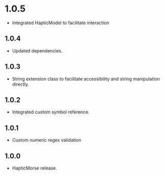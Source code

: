 # 1.0.5

- Integrated HapticModel to facilitate interaction

## 1.0.4

- Updated dependencies.

## 1.0.3

- String extension class to facilitate accessibility and string manipulation directly.

## 1.0.2

- Integrated custom symbol reference.

## 1.0.1

- Custom numeric regex validation

## 1.0.0

- HapticMorse release.
